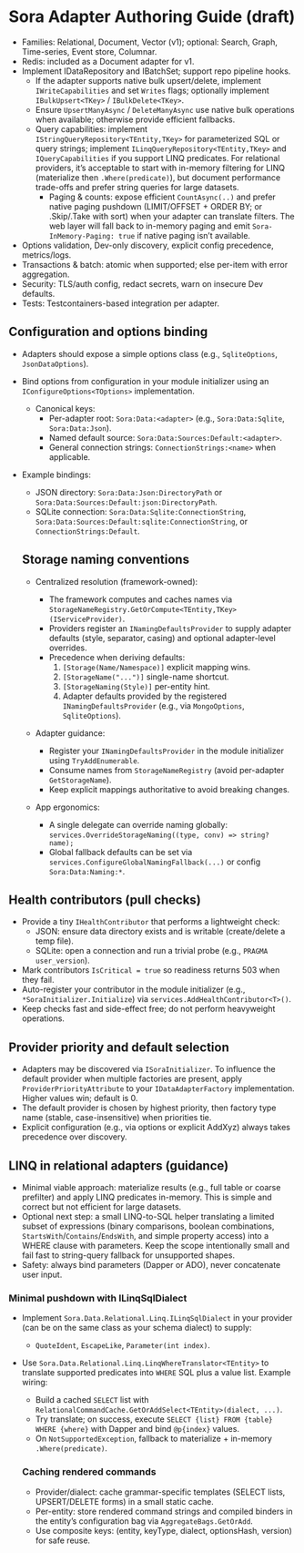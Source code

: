 # Sora Adapter Authoring Guide (draft)

- Families: Relational, Document, Vector (v1); optional: Search, Graph, Time-series, Event store, Columnar.
- Redis: included as a Document adapter for v1.
- Implement IDataRepository and IBatchSet; support repo pipeline hooks.
	- If the adapter supports native bulk upsert/delete, implement `IWriteCapabilities` and set `Writes` flags; optionally implement `IBulkUpsert<TKey>` / `IBulkDelete<TKey>`.
	- Ensure `UpsertManyAsync` / `DeleteManyAsync` use native bulk operations when available; otherwise provide efficient fallbacks.
	- Query capabilities: implement `IStringQueryRepository<TEntity,TKey>` for parameterized SQL or query strings; implement `ILinqQueryRepository<TEntity,TKey>` and `IQueryCapabilities` if you support LINQ predicates. For relational providers, it’s acceptable to start with in-memory filtering for LINQ (materialize then `.Where(predicate)`), but document performance trade-offs and prefer string queries for large datasets.
		- Paging & counts: expose efficient `CountAsync(..)` and prefer native paging pushdown (LIMIT/OFFSET + ORDER BY; or .Skip/.Take with sort) when your adapter can translate filters. The web layer will fall back to in-memory paging and emit `Sora-InMemory-Paging: true` if native paging isn’t available.
- Options validation, Dev-only discovery, explicit config precedence, metrics/logs.
- Transactions & batch: atomic when supported; else per-item with error aggregation.
- Security: TLS/auth config, redact secrets, warn on insecure Dev defaults.
- Tests: Testcontainers-based integration per adapter.

## Configuration and options binding
- Adapters should expose a simple options class (e.g., `SqliteOptions`, `JsonDataOptions`).
- Bind options from configuration in your module initializer using an `IConfigureOptions<TOptions>` implementation.
	- Canonical keys:
		- Per-adapter root: `Sora:Data:<adapter>` (e.g., `Sora:Data:Sqlite`, `Sora:Data:Json`).
		- Named default source: `Sora:Data:Sources:Default:<adapter>`.
		- General connection strings: `ConnectionStrings:<name>` when applicable.
- Example bindings:
	- JSON directory: `Sora:Data:Json:DirectoryPath` or `Sora:Data:Sources:Default:json:DirectoryPath`.
	- SQLite connection: `Sora:Data:Sqlite:ConnectionString`, `Sora:Data:Sources:Default:sqlite:ConnectionString`, or `ConnectionStrings:Default`.

	## Storage naming conventions
	- Centralized resolution (framework-owned):
		- The framework computes and caches names via `StorageNameRegistry.GetOrCompute<TEntity,TKey>(IServiceProvider)`.
		- Providers register an `INamingDefaultsProvider` to supply adapter defaults (style, separator, casing) and optional adapter-level overrides.
		- Precedence when deriving defaults:
			1) `[Storage(Name/Namespace)]` explicit mapping wins.
			2) `[StorageName("...")]` single-name shortcut.
			3) `[StorageNaming(Style)]` per-entity hint.
			4) Adapter defaults provided by the registered `INamingDefaultsProvider` (e.g., via `MongoOptions`, `SqliteOptions`).
	- Adapter guidance:
		- Register your `INamingDefaultsProvider` in the module initializer using `TryAddEnumerable`.
		- Consume names from `StorageNameRegistry` (avoid per-adapter `GetStorageName`).
		- Keep explicit mappings authoritative to avoid breaking changes.

	- App ergonomics:
		- A single delegate can override naming globally: `services.OverrideStorageNaming((type, conv) => string? name);`
		- Global fallback defaults can be set via `services.ConfigureGlobalNamingFallback(...)` or config `Sora:Data:Naming:*`.

## Health contributors (pull checks)
- Provide a tiny `IHealthContributor` that performs a lightweight check:
	- JSON: ensure data directory exists and is writable (create/delete a temp file).
	- SQLite: open a connection and run a trivial probe (e.g., `PRAGMA user_version`).
- Mark contributors `IsCritical = true` so readiness returns 503 when they fail.
- Auto-register your contributor in the module initializer (e.g., `*SoraInitializer.Initialize`) via `services.AddHealthContributor<T>()`.
- Keep checks fast and side-effect free; do not perform heavyweight operations.

## Provider priority and default selection
- Adapters may be discovered via `ISoraInitializer`. To influence the default provider when multiple factories are present, apply `ProviderPriorityAttribute` to your `IDataAdapterFactory` implementation. Higher values win; default is 0.
- The default provider is chosen by highest priority, then factory type name (stable, case-insensitive) when priorities tie.
- Explicit configuration (e.g., via options or explicit AddXyz) always takes precedence over discovery.

## LINQ in relational adapters (guidance)
- Minimal viable approach: materialize results (e.g., full table or coarse prefilter) and apply LINQ predicates in-memory. This is simple and correct but not efficient for large datasets.
- Optional next step: a small LINQ-to-SQL helper translating a limited subset of expressions (binary comparisons, boolean combinations, `StartsWith`/`Contains`/`EndsWith`, and simple property access) into a WHERE clause with parameters. Keep the scope intentionally small and fail fast to string-query fallback for unsupported shapes.
- Safety: always bind parameters (Dapper or ADO), never concatenate user input.

### Minimal pushdown with ILinqSqlDialect
- Implement `Sora.Data.Relational.Linq.ILinqSqlDialect` in your provider (can be on the same class as your schema dialect) to supply:
	- `QuoteIdent`, `EscapeLike`, `Parameter(int index)`.
- Use `Sora.Data.Relational.Linq.LinqWhereTranslator<TEntity>` to translate supported predicates into `WHERE` SQL plus a value list. Example wiring:
	- Build a cached `SELECT` list with `RelationalCommandCache.GetOrAddSelect<TEntity>(dialect, ...)`.
	- Try translate; on success, execute `SELECT {list} FROM {table} WHERE {where}` with Dapper and bind `@p{index}` values.
	- On `NotSupportedException`, fallback to materialize + in-memory `.Where(predicate)`.

	### Caching rendered commands
	- Provider/dialect: cache grammar-specific templates (SELECT lists, UPSERT/DELETE forms) in a small static cache.
	- Per-entity: store rendered command strings and compiled binders in the entity’s configuration bag via `AggregateBags.GetOrAdd`.
	- Use composite keys: (entity, keyType, dialect, optionsHash, version) for safe reuse.

